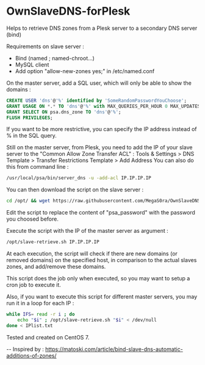 # OwnSlaveDNS-forPlesk
Helps to retrieve DNS zones from a Plesk server to a secondary DNS server (bind)

Requirements on slave server :
- Bind (named ; named-chroot...)
- MySQL client
- Add option "allow-new-zones yes;" in /etc/named.conf

On the master server, add a SQL user, which will only be able to show the domains :
````sql
CREATE USER 'dns'@'%' identified by 'SomeRandomPasswordYouChoose';
GRANT USAGE ON *.* TO 'dns'@'%' with MAX_QUERIES_PER_HOUR 0 MAX_UPDATES_PER_HOUR 0 MAX_CONNECTIONS_PER_HOUR 0 MAX_USER_CONNECTIONS 0;
GRANT SELECT ON psa.dns_zone TO 'dns'@'%';
FLUSH PRIVILEGES;
````
If you want to be more restrictive, you can specify the IP address instead of % in the SQL query.

Still on the master server, from Plesk, you need to add the IP of your slave server to the "Common Allow Zone Transfer ACL" :
Tools & Settings > DNS Template > Transfer Restrictions Template > Add Address
You can also do this from command line :
````bash
/usr/local/psa/bin/server_dns -u -add-acl IP.IP.IP.IP
````

You can then download the script on the slave server :
````bash
cd /opt/ && wget https://raw.githubusercontent.com/MegaS0ra/OwnSlaveDNS-forPlesk/master/slave-retrieve.sh && chmod +x slave-retrieve.sh
````
Edit the script to replace the content of "psa_password" with the password you choosed before.

Execute the script with the IP of the master server as argument :
````bash
/opt/slave-retrieve.sh IP.IP.IP.IP
````
At each execution, the script will check if there are new domains (or removed domains) on the specified host, in comparison to the actual slaves zones, and add/remove these domains.

This script does the job only when executed, so you may want to setup a cron job to execute it.

Also, if you want to execute this script for different master servers, you may run it in a loop for each IP :
````bash
while IFS= read -r i ; do 
	echo "$i" ; /opt/slave-retrieve.sh "$i" < /dev/null
done < IPlist.txt
````

Tested and created on CentOS 7.

--
Inspired by : https://matoski.com/article/bind-slave-dns-automatic-additions-of-zones/
